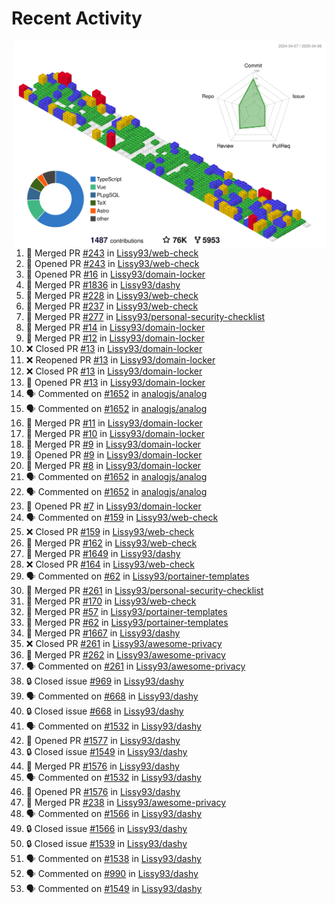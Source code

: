 # Recent Activity

<!-- Summary card -->
<a href="https://github.com/Lissy93/Lissy93/blob/master/METRICS.md">
  <img
    align="right"
    width="500"
    alt="Profile data, generated with yoshi389111/github-profile-3d-contrib"
    src="https://raw.githubusercontent.com/Lissy93/Lissy93/master/profile-3d-contrib/profile-gitblock.svg"
  />
</a>

<!--START_SECTION:activity-->
1. 🎉 Merged PR [#243](https://github.com/Lissy93/web-check/pull/243) in [Lissy93/web-check](https://github.com/Lissy93/web-check)
2. 💪 Opened PR [#243](https://github.com/Lissy93/web-check/pull/243) in [Lissy93/web-check](https://github.com/Lissy93/web-check)
3. 💪 Opened PR [#16](https://github.com/Lissy93/domain-locker/pull/16) in [Lissy93/domain-locker](https://github.com/Lissy93/domain-locker)
4. 🎉 Merged PR [#1836](https://github.com/Lissy93/dashy/pull/1836) in [Lissy93/dashy](https://github.com/Lissy93/dashy)
5. 🎉 Merged PR [#228](https://github.com/Lissy93/web-check/pull/228) in [Lissy93/web-check](https://github.com/Lissy93/web-check)
6. 🎉 Merged PR [#237](https://github.com/Lissy93/web-check/pull/237) in [Lissy93/web-check](https://github.com/Lissy93/web-check)
7. 🎉 Merged PR [#277](https://github.com/Lissy93/personal-security-checklist/pull/277) in [Lissy93/personal-security-checklist](https://github.com/Lissy93/personal-security-checklist)
8. 🎉 Merged PR [#14](https://github.com/Lissy93/domain-locker/pull/14) in [Lissy93/domain-locker](https://github.com/Lissy93/domain-locker)
9. 🎉 Merged PR [#12](https://github.com/Lissy93/domain-locker/pull/12) in [Lissy93/domain-locker](https://github.com/Lissy93/domain-locker)
10. ❌ Closed PR [#13](https://github.com/Lissy93/domain-locker/pull/13) in [Lissy93/domain-locker](https://github.com/Lissy93/domain-locker)
11. ❌ Reopened PR [#13](https://github.com/Lissy93/domain-locker/pull/13) in [Lissy93/domain-locker](https://github.com/Lissy93/domain-locker)
12. ❌ Closed PR [#13](https://github.com/Lissy93/domain-locker/pull/13) in [Lissy93/domain-locker](https://github.com/Lissy93/domain-locker)
13. 💪 Opened PR [#13](https://github.com/Lissy93/domain-locker/pull/13) in [Lissy93/domain-locker](https://github.com/Lissy93/domain-locker)
14. 🗣 Commented on [#1652](https://github.com/analogjs/analog/issues/1652) in [analogjs/analog](https://github.com/analogjs/analog)
15. 🗣 Commented on [#1652](https://github.com/analogjs/analog/issues/1652) in [analogjs/analog](https://github.com/analogjs/analog)
16. 🎉 Merged PR [#11](https://github.com/Lissy93/domain-locker/pull/11) in [Lissy93/domain-locker](https://github.com/Lissy93/domain-locker)
17. 🎉 Merged PR [#10](https://github.com/Lissy93/domain-locker/pull/10) in [Lissy93/domain-locker](https://github.com/Lissy93/domain-locker)
18. 🎉 Merged PR [#9](https://github.com/Lissy93/domain-locker/pull/9) in [Lissy93/domain-locker](https://github.com/Lissy93/domain-locker)
19. 💪 Opened PR [#9](https://github.com/Lissy93/domain-locker/pull/9) in [Lissy93/domain-locker](https://github.com/Lissy93/domain-locker)
20. 🎉 Merged PR [#8](https://github.com/Lissy93/domain-locker/pull/8) in [Lissy93/domain-locker](https://github.com/Lissy93/domain-locker)
21. 🗣 Commented on [#1652](https://github.com/analogjs/analog/issues/1652) in [analogjs/analog](https://github.com/analogjs/analog)
22. 🗣 Commented on [#1652](https://github.com/analogjs/analog/issues/1652) in [analogjs/analog](https://github.com/analogjs/analog)
23. 💪 Opened PR [#7](https://github.com/Lissy93/domain-locker/pull/7) in [Lissy93/domain-locker](https://github.com/Lissy93/domain-locker)
24. 🗣 Commented on [#159](https://github.com/Lissy93/web-check/issues/159) in [Lissy93/web-check](https://github.com/Lissy93/web-check)
25. ❌ Closed PR [#159](https://github.com/Lissy93/web-check/pull/159) in [Lissy93/web-check](https://github.com/Lissy93/web-check)
26. 🎉 Merged PR [#162](https://github.com/Lissy93/web-check/pull/162) in [Lissy93/web-check](https://github.com/Lissy93/web-check)
27. 🎉 Merged PR [#1649](https://github.com/Lissy93/dashy/pull/1649) in [Lissy93/dashy](https://github.com/Lissy93/dashy)
28. ❌ Closed PR [#164](https://github.com/Lissy93/web-check/pull/164) in [Lissy93/web-check](https://github.com/Lissy93/web-check)
29. 🗣 Commented on [#62](https://github.com/Lissy93/portainer-templates/issues/62) in [Lissy93/portainer-templates](https://github.com/Lissy93/portainer-templates)
30. 🎉 Merged PR [#261](https://github.com/Lissy93/personal-security-checklist/pull/261) in [Lissy93/personal-security-checklist](https://github.com/Lissy93/personal-security-checklist)
31. 🎉 Merged PR [#170](https://github.com/Lissy93/web-check/pull/170) in [Lissy93/web-check](https://github.com/Lissy93/web-check)
32. 🎉 Merged PR [#57](https://github.com/Lissy93/portainer-templates/pull/57) in [Lissy93/portainer-templates](https://github.com/Lissy93/portainer-templates)
33. 🎉 Merged PR [#62](https://github.com/Lissy93/portainer-templates/pull/62) in [Lissy93/portainer-templates](https://github.com/Lissy93/portainer-templates)
34. 🎉 Merged PR [#1667](https://github.com/Lissy93/dashy/pull/1667) in [Lissy93/dashy](https://github.com/Lissy93/dashy)
35. ❌ Closed PR [#261](https://github.com/Lissy93/awesome-privacy/pull/261) in [Lissy93/awesome-privacy](https://github.com/Lissy93/awesome-privacy)
36. 🎉 Merged PR [#262](https://github.com/Lissy93/awesome-privacy/pull/262) in [Lissy93/awesome-privacy](https://github.com/Lissy93/awesome-privacy)
37. 🗣 Commented on [#261](https://github.com/Lissy93/awesome-privacy/issues/261) in [Lissy93/awesome-privacy](https://github.com/Lissy93/awesome-privacy)
38. 🔒 Closed issue [#969](https://github.com/Lissy93/dashy/issues/969) in [Lissy93/dashy](https://github.com/Lissy93/dashy)
39. 🗣 Commented on [#668](https://github.com/Lissy93/dashy/issues/668) in [Lissy93/dashy](https://github.com/Lissy93/dashy)
40. 🔒 Closed issue [#668](https://github.com/Lissy93/dashy/issues/668) in [Lissy93/dashy](https://github.com/Lissy93/dashy)
41. 🗣 Commented on [#1532](https://github.com/Lissy93/dashy/issues/1532) in [Lissy93/dashy](https://github.com/Lissy93/dashy)
42. 💪 Opened PR [#1577](https://github.com/Lissy93/dashy/pull/1577) in [Lissy93/dashy](https://github.com/Lissy93/dashy)
43. 🔒 Closed issue [#1549](https://github.com/Lissy93/dashy/issues/1549) in [Lissy93/dashy](https://github.com/Lissy93/dashy)
44. 🎉 Merged PR [#1576](https://github.com/Lissy93/dashy/pull/1576) in [Lissy93/dashy](https://github.com/Lissy93/dashy)
45. 🗣 Commented on [#1532](https://github.com/Lissy93/dashy/issues/1532) in [Lissy93/dashy](https://github.com/Lissy93/dashy)
46. 💪 Opened PR [#1576](https://github.com/Lissy93/dashy/pull/1576) in [Lissy93/dashy](https://github.com/Lissy93/dashy)
47. 🎉 Merged PR [#238](https://github.com/Lissy93/awesome-privacy/pull/238) in [Lissy93/awesome-privacy](https://github.com/Lissy93/awesome-privacy)
48. 🗣 Commented on [#1566](https://github.com/Lissy93/dashy/issues/1566) in [Lissy93/dashy](https://github.com/Lissy93/dashy)
49. 🔒 Closed issue [#1566](https://github.com/Lissy93/dashy/issues/1566) in [Lissy93/dashy](https://github.com/Lissy93/dashy)
50. 🔒 Closed issue [#1539](https://github.com/Lissy93/dashy/issues/1539) in [Lissy93/dashy](https://github.com/Lissy93/dashy)
51. 🗣 Commented on [#1538](https://github.com/Lissy93/dashy/issues/1538) in [Lissy93/dashy](https://github.com/Lissy93/dashy)
52. 🗣 Commented on [#990](https://github.com/Lissy93/dashy/issues/990) in [Lissy93/dashy](https://github.com/Lissy93/dashy)
53. 🗣 Commented on [#1549](https://github.com/Lissy93/dashy/issues/1549) in [Lissy93/dashy](https://github.com/Lissy93/dashy)
<!--END_SECTION:activity-->
